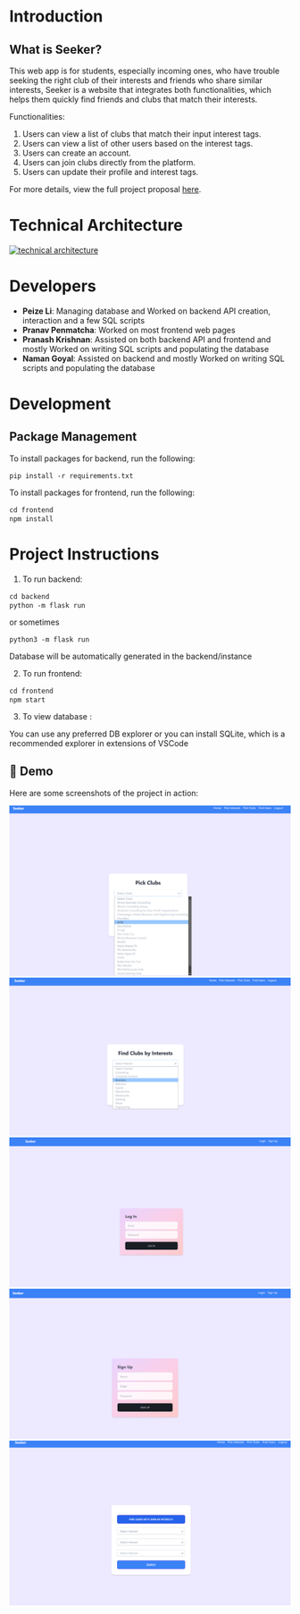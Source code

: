 # Introduction

## What is Seeker?

This web app is for students, especially incoming ones, who have trouble seeking the right club of their interests and friends who share similar interests, Seeker is a website that integrates both functionalities, which helps them quickly find friends and clubs that match their interests.

Functionalities:
1. Users can view a list of clubs that match their input interest tags. 
2. Users can view a list of other users based on the interest tags. 
3. Users can create an account. 
4. Users can join clubs directly from the platform. 
5. Users can update their profile and interest tags.

For more details, view the full project proposal [here](https://docs.google.com/document/d/1HntOp2URS7A_DO_r31DlWtkkvD0WplxUDnhFP6Zu5xg/edit?usp=sharing).

# Technical Architecture
[
![technical architecture](https://github.com/CS222-UIUC-FA23/group-project-team38/assets/87254803/232e15b4-8d7c-4e3b-843d-b491b4c30eda)
](url)

# Developers

- **Peize Li**: Managing database and Worked on backend API creation, interaction and a few SQL scripts
- **Pranav Penmatcha**: Worked on most frontend web pages
- **Pranash Krishnan**: Assisted on both backend API and frontend and mostly Worked on writing SQL scripts and populating the database 
- **Naman Goyal**: Assisted on backend and mostly Worked on writing SQL scripts and populating the database


# Development

## Package Management

To install packages for backend, run the following:

```
pip install -r requirements.txt
```

To install packages for frontend, run the following:

```
cd frontend
npm install
```

# Project Instructions

1. To run backend:
```
cd backend
python -m flask run
```
or sometimes 

```
python3 -m flask run
```
Database will be automatically generated in the backend/instance

2. To run frontend:
```
cd frontend
npm start
```

3. To view database :

You can use any preferred DB explorer or you can install SQLite, which is a recommended explorer in extensions of VSCode

## 🚀 Demo

Here are some screenshots of the project in action:

![Screenshot 1](./demo/clubs.PNG)
![Screenshot 2](./demo/findclubs.PNG)
![Screenshot 3](./demo/login.PNG)
![Screenshot 4](./demo/signup.PNG)
![Screenshot 5](./demo/users.PNG)